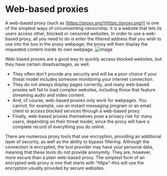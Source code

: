 [Title]: # (Web-based proxies)
[Difficulty]: # (Beginner)
[Order]: # (7)

# Web-based proxies

A web-based proxy (such as [https://proxy.org/](https://proxy.org/)) is one of the simplest ways of circumventing censorship. It is a website that lets its users access other, blocked or censored websites. In order to use a web-based proxy, all you need to do is enter the filtered address that you wish to use into the box in the proxy webpage; the proxy will then display the requested content inside its own webpage.
![image](internetb3.png)

Web-based proxies are a good way to quickly access blocked websites, but they have certain disadvantages, as well.

*   They often don't provide any security and will be a poor choice if your threat model includes someone monitoring your internet connection.
*   They do not always display pages correctly, and many web-based proxies will fail to load complex websites, including those that feature streaming audio and video content.
*   And, of course, web-based proxies only work for webpages. You cannot, for example, use an instant messaging program or an email client to access blocked services through a web-based proxy.
*   Finally, web-based proxies themselves pose a privacy risk for many users, depending on their threat model, since the proxy will have a complete record of everything you do online.

There are numerous proxy tools that use encryption, providing an additional layer of security, as well as the ability to bypass filtering. Although the connection is encrypted, the tool provider may have your personal data, meaning that these tools do not provide anonymity. They are, however, more secure than a plain web-based proxy. The simplest form of an encrypted web proxy is one that starts with "https"-this will use the encryption usually provided by secure websites.